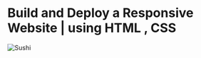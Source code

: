 # Build and Deploy a Responsive Website |  using HTML , CSS
![Sushi](https://i.ibb.co/dBxww2c/Sushi.png)

